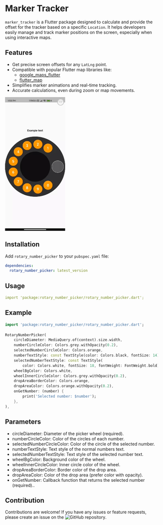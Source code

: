 # Marker Tracker

`marker_tracker` is a Flutter package designed to calculate and provide the offset for the tracker based on a specific `Location`. It helps developers easily manage and track marker positions on the screen, especially when using interactive maps.

## Features

- Get precise screen offsets for any `LatLng` point.
- Compatible with popular Flutter map libraries like:
  - [google_maps_flutter](https://pub.dev/packages/google_maps_flutter)
  - [flutter_map](https://pub.dev/packages/flutter_map)
- Simplifies marker animations and real-time tracking.
- Accurate calculations, even during zoom or map movements.

![Demo](https://raw.githubusercontent.com/Ame-ui/rotary-number-picker/main/picker_demo.gif)

<!-- (https://raw.githubusercontent.com/Ame-ui/rotary-number-picker/main/picker_demo.gif) -->

## Installation

Add `rotary_number_picker` to your `pubspec.yaml` file:

```yaml
dependencies:
  rotary_number_picker: latest_version
```

## Usage

```yaml
import 'package:rotary_number_picker/rotary_number_picker.dart';
```

## Example

```dart
import 'package:rotary_number_picker/rotary_number_picker.dart';

RotaryNumberPicker(
    circleDiameter: MediaQuery.of(context).size.width,
    numberCircleColor: Colors.grey.withOpacity(0.2),
    selectedNumberCircleColor: Colors.orange,
    numberTextStyle: const TextStyle(color: Colors.black, fontSize: 14),
    selectedNumberTextStyle: const TextStyle(
        color: Colors.white, fontSize: 18, fontWeight: FontWeight.bold),
    wheelBgColor: Colors.white,
    wheelInnerCircleColor: Colors.grey.withOpacity(0.2),
    dropAreaBorderColor: Colors.orange,
    dropAreaColor: Colors.orange.withOpacity(0.2),
    onGetNumber: (number) {
        print('Selected number: $number');
    },
),
```

## Parameters

- circleDiameter: Diameter of the picker wheel (required).
- numberCircleColor: Color of the circles of each number.
- selectedNumberCircleColor: Color of the circle of the selected number.
- numberTextStyle: Text style of the normal numbers text.
- selectedNumberTextStyle: Text style of the selected number text.
- wheelBgColor: Background color of the wheel.
- wheelInnerCircleColor: Inner circle color of the wheel.
- dropAreaBorderColor: Border color of the drop area.
- dropAreaColor: Color of the drop area (prefer color with opacity).
- onGetNumber: Callback function that returns the selected number (required)..

## Contribution

Contributions are welcome! If you have any issues or feature requests, please create an issue on the ![GitHub repository](https://github.com/Ame-ui/rotary-number-picker).

